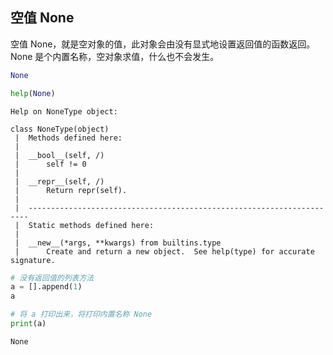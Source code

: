 ## 空值 None

空值 None，就是空对象的值，此对象会由没有显式地设置返回值的函数返回。None 是个内置名称，空对象求值，什么也不会发生。


```python
None
```


```python
help(None)
```

    Help on NoneType object:
    
    class NoneType(object)
     |  Methods defined here:
     |  
     |  __bool__(self, /)
     |      self != 0
     |  
     |  __repr__(self, /)
     |      Return repr(self).
     |  
     |  ----------------------------------------------------------------------
     |  Static methods defined here:
     |  
     |  __new__(*args, **kwargs) from builtins.type
     |      Create and return a new object.  See help(type) for accurate signature.
    
    


```python
# 没有返回值的列表方法
a = [].append(1)
a
```


```python
# 将 a 打印出来，将打印内置名称 None
print(a)
```

    None
    
